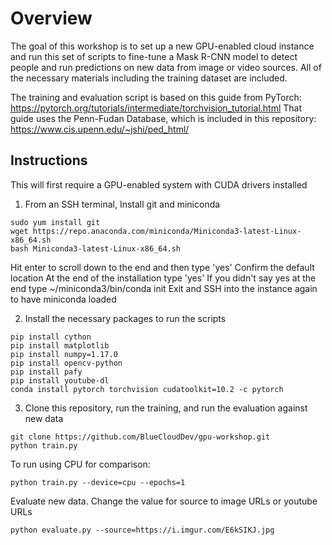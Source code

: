 # Overview

The goal of this workshop is to set up a new GPU-enabled cloud instance and run this set of scripts to fine-tune a Mask R-CNN model to detect people and run predictions on new data from image or video sources. All of the necessary materials including the training dataset are included.

The training and evaluation script is based on this guide from PyTorch: https://pytorch.org/tutorials/intermediate/torchvision_tutorial.html
That guide uses the Penn-Fudan Database, which is included in this repository: https://www.cis.upenn.edu/~jshi/ped_html/

## Instructions

This will first require a GPU-enabled system with CUDA drivers installed

1. From an SSH terminal, Install git and miniconda
   
```
sudo yum install git
wget https://repo.anaconda.com/miniconda/Miniconda3-latest-Linux-x86_64.sh
bash Miniconda3-latest-Linux-x86_64.sh
```
Hit enter to scroll down to the end and then type 'yes'
Confirm the default location
At the end of the installation type 'yes'
If you didn't say yes at the end type ~/miniconda3/bin/conda init
Exit and SSH into the instance again to have miniconda loaded

2. Install the necessary packages to run the scripts
```
pip install cython
pip install matplotlib
pip install numpy=1.17.0
pip install opencv-python
pip install pafy
pip install youtube-dl
conda install pytorch torchvision cudatoolkit=10.2 -c pytorch
```
3. Clone this repository, run the training, and run the evaluation against new data

```
git clone https://github.com/BlueCloudDev/gpu-workshop.git
python train.py
```
To run using CPU for comparison: 
```
python train.py --device=cpu --epochs=1
```
Evaluate new data. Change the value for source to image URLs or youtube URLs
```
python evaluate.py --source=https://i.imgur.com/E6kSIKJ.jpg
```
